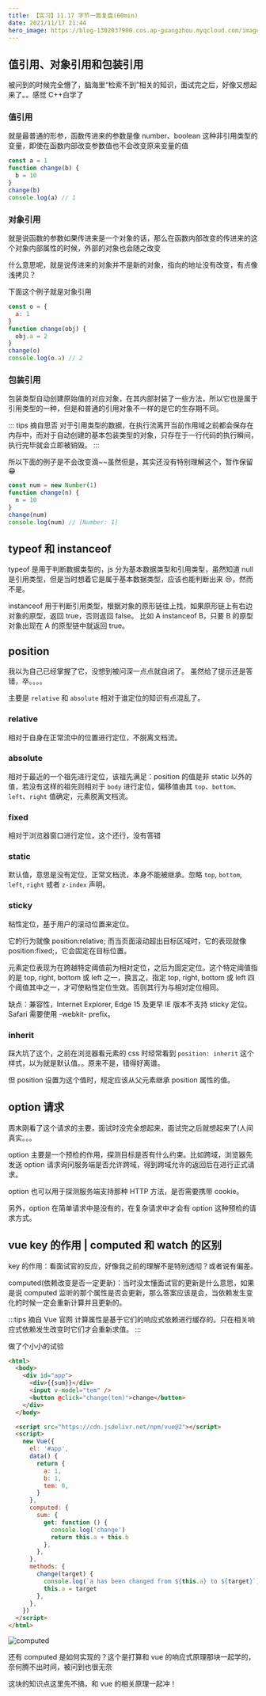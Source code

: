 ```yaml
---
title: 【实习】11.17 字节一面复盘(60min)
date: 2021/11/17 21:44
hero_image: https://blog-1302037900.cos.ap-guangzhou.myqcloud.com/images/covers/bytedance.png
---
```


## 值引用、对象引用和包装引用

被问到的时候完全懵了，脑海里“检索不到”相关的知识，面试完之后，好像又想起来了。。感觉 C++白学了

### 值引用

就是最普通的形参，函数传进来的参数是像 number、boolean 这种非引用类型的变量，即使在函数内部改变参数值也不会改变原来变量的值

```js
const a = 1
function change(b) {
  b = 10
}
change(b)
console.log(a) // 1
```

### 对象引用

就是说函数的参数如果传进来是一个对象的话，那么在函数内部改变的传进来的这个对象内部属性的时候，外部的对象也会随之改变

什么意思呢，就是说传进来的对象并不是新的对象，指向的地址没有改变，有点像浅拷贝？

下面这个例子就是对象引用

```js
const o = {
  a: 1
}
function change(obj) {
  obj.a = 2
}
change(o)
console.log(o.a) // 2
```

### 包装引用

包装类型自动创建原始值的对应对象，在其内部封装了一些方法，所以它也是属于引用类型的一种，但是和普通的引用对象不一样的是它的生存期不同。

::: tips 摘自思否
对于引用类型的数据，在执行流离开当前作用域之前都会保存在内存中，而对于自动创建的基本包装类型的对象，只存在于一行代码的执行瞬间，执行完毕就会立即被销毁。
:::

所以下面的例子是不会改变滴~~虽然但是，其实还没有特别理解这个，暂作保留 😁

```js
const num = new Number(1)
function change(n) {
  n = 10
}
change(num)
console.log(num) // [Number: 1]
```

## typeof 和 instanceof

typeof 是用于判断数据类型的，js 分为基本数据类型和引用类型，虽然知道 null 是引用类型，但是当时想着它是属于基本数据类型，应该也能判断出来 😢，然而不是。

instanceof 用于判断引用类型，根据对象的原形链往上找，如果原形链上有右边对象的原型，返回 true，否则返回 false。
比如 A instanceof B，只要 B 的原型对象出现在 A 的原型链中就返回 true。

## position

我以为自己已经掌握了它，没想到被问深一点点就自闭了。
虽然给了提示还是答错，卒。。。。

主要是 `relative` 和 `absolute` 相对于谁定位的知识有点混乱了。

### relative

相对于自身在正常流中的位置进行定位，不脱离文档流。

### absolute

相对于最近的一个祖先进行定位，该祖先满足：position 的值是非 static 以外的值，若没有这样的祖先则相对于 `body` 进行定位，偏移值由其 `top`、`bottom`、`left`、`right` 值确定，元素脱离文档流。

### fixed

相对于浏览器窗口进行定位，这个还行，没有答错

### static

默认值，意思是没有定位，正常文档流，本身不能被继承。忽略 `top`, `bottom`, `left`, `right` 或者 `z-index` 声明。

### sticky

粘性定位，基于用户的滚动位置来定位。

它的行为就像 position:relative; 而当页面滚动超出目标区域时，它的表现就像 position:fixed;，它会固定在目标位置。

元素定位表现为在跨越特定阈值前为相对定位，之后为固定定位。这个特定阈值指的是 top, right, bottom 或 left 之一，换言之，指定 top, right, bottom 或 left 四个阈值其中之一，才可使粘性定位生效。否则其行为与相对定位相同。

缺点：兼容性，Internet Explorer, Edge 15 及更早 IE 版本不支持 sticky 定位。 Safari 需要使用 -webkit- prefix。

### inherit

踩大坑了这个，之前在浏览器看元素的 css 时经常看到 `position: inherit` 这个样式，以为就是默认值。。原来不是，错得好离谱。

但 position 设置为这个值时，规定应该从父元素继承 position 属性的值。

## option 请求

周末刚看了这个请求的主要，面试时没完全想起来，面试完之后就想起来了(人间真实。。。

option 主要是一个预检的作用，探测目标是否有什么约束。比如跨域，浏览器先发送 option 请求询问服务端是否允许跨域，得到跨域允许的返回后在进行正式请求。

option 也可以用于探测服务端支持那种 HTTP 方法，是否需要携带 cookie。

另外，option 在简单请求中是没有的，在复杂请求中才会有 option 这种预检的请求方式。

## vue key 的作用 | computed 和 watch 的区别

key 的作用：看面试官的反应，好像我之前的理解不是特别透彻？或者说有偏差。

computed(依赖改变是否一定更新)：当时没太懂面试官的更新是什么意思，如果是说 computed 监听的那个属性是否会更新，那么答案应该是会，当依赖发生变化的时候一定会重新计算并且更新的。

:::tips 摘自 Vue 官网
计算属性是基于它们的响应式依赖进行缓存的。只在相关响应式依赖发生改变时它们才会重新求值。
:::

做了个小小的试验

```html
<html>
  <body>
    <div id="app">
      <div>{{sum}}</div>
      <input v-model="tem" />
      <button @click="change(tem)">change</button>
    </div>
  </body>

  <script src="https://cdn.jsdelivr.net/npm/vue@2"></script>
  <script>
    new Vue({
      el: '#app',
      data() {
        return {
          a: 1,
          b: 1,
          tem: 0,
        }
      },
      computed: {
        sum: {
          get: function () {
            console.log('change')
            return this.a + this.b
          },
        },
      },
      methods: {
        change(target) {
          console.log(`a has been changed from ${this.a} to ${target}`)
          this.a = target
        },
      },
    })
  </script>
</html>
```

![computed](https://blog-1302037900.cos.ap-guangzhou.myqcloud.com/images/computed.png)

还有 computed 是如何实现的？这个是打算和 vue 的响应式原理那块一起学的，奈何腾不出时间，被问到也很无奈

这块的知识点这里先不搞，和 vue 的相关原理一起冲！
